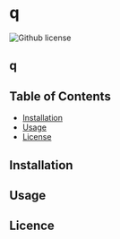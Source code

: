 # q

![Github license](https://img.shields.io/badge/license-MIT-blue.svg)

## q

## Table of Contents
* [Installation](#installation)
* [Usage](##Usage)
* [License](##licence)


## Installation


## Usage

## Licence

    